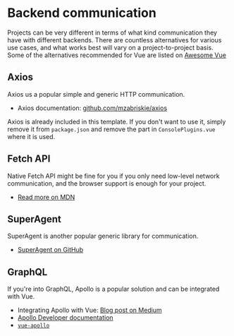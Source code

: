 
# Backend communication

Projects can be very different in terms of what kind communication they have with different backends. There are countless alternatives for various use cases, and what works best will vary on a project-to-project basis. Some of the alternatives recommended for Vue are listed on [Awesome Vue](https://github.com/vuejs/awesome-vue#http-requests)

## Axios

Axios us a popular simple and generic HTTP communication.

- Axios documentation: [github.com/mzabriskie/axios](https://github.com/mzabriskie/axios)

Axios is already included in this template. If you don't want to use it, simply remove it from `package.json` and remove the part in `ConsolePlugins.vue` where it is used.

## Fetch API

Native Fetch API might be fine for you if you only need low-level network communication, and the browser support is enough for your project.

- [Read more on MDN](https://developer.mozilla.org/en-US/docs/Web/API/Fetch_API)

## SuperAgent

SuperAgent is another popular generic library for communication.

- [SuperAgent on GitHub](https://github.com/visionmedia/superagent)

## GraphQL

If you're into GraphQL, Apollo is a popular solution and can be integrated with Vue.

- Integrating Apollo with Vue: [Blog post on Medium](https://dev-blog.apollodata.com/use-apollo-in-your-vuejs-app-89812429d8b2)
- [Apollo Developer documentation](http://dev.apollodata.com/)
- [`vue-apollo`](https://github.com/Akryum/vue-apollo)
